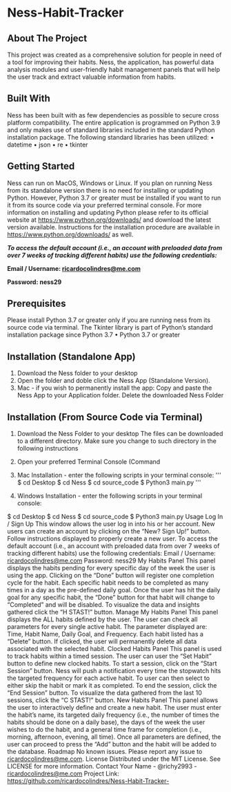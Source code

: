 # Ness-Habit-Tracker

## About The Project

This project was created as a comprehensive solution for people in need of a tool for improving their habits. Ness, the application, has powerful data analysis modules and user-friendly habit management panels that will help the user track and extract valuable information from habits. 

## Built With
Ness has been built with as few dependencies as possible to secure cross platform compatibility. The entire application is programmed on Python 3.9 and only makes use of standard libraries included in the standard Python installation package. The following standard libraries has been utilized:
•	datetime
•	json
•	re
•	tkinter

## Getting Started
Ness can run on MacOS, Windows or Linux. If you plan on running Ness from its standalone version there is no need for installing or updating Python. However, Python 3.7 or greater must be installed if you want to run it from its source code via your preferred terminal console. For more information on installing and updating Python please refer to its official website at https://www.python.org/downloads/ and download the latest version available. Instructions for the installation procedure are available in https://www.python.org/downloads/ as well.

**_To access the default account (i.e., an account with preloaded data from over 7 weeks of tracking different habits) use the following credentials:_**

**Email / Username: ricardocolindres@me.com**

**Password: ness29**

## Prerequisites
Please install Python 3.7 or greater only if you are running ness from its source code via terminal. The Tkinter library is part of Python’s standard installation package since Python 3.7
•	Python 3.7 or greater

## Installation (Standalone App)
1.	Download the Ness folder to your desktop
2.	Open the folder and doble click the Ness App (Standalone Version). 
3.	Mac - if you wish to permanently install the app:
Copy and paste the Ness App to your Application folder. 
Delete the downloaded Ness Folder 

## Installation (From Source Code via Terminal)
1.	Download the Ness Folder to your desktop
The files can be downloaded to a different directory. 
Make sure you change to such directory in the following instructions
2.	Open your preferred Terminal Console (Command 
3.	Mac Installation - enter the following scripts in your terminal console:
'''
 $ cd Desktop
 $ cd Ness
 $ cd source_code
 $ Python3 main.py
'''

4.	Windows Installation - enter the following scripts in your terminal console:

 $ cd Desktop
 $ cd Ness
 $ cd source_code
 $ Python3 main.py
Usage
Log In / Sign Up
This window allows the user log in into his or her account. New users can create an account by clicking on the “New? Sign Up!” button. Follow instructions displayed to properly create a new user. 
To access the default account (i.e., an account with preloaded data from over 7 weeks of tracking different habits) use the following credentials:
Email / Username: ricardocolindres@me.com
Password: ness29
My Habits Panel
This panel displays the habits pending for every specific day of the week the user is using the app. Clicking on the “Done” button will register one completion cycle for the habit. Each specific habit needs to be completed as many times in a day as the pre-defined daily goal. Once the user has hit the daily goal for any specific habit, the “Done” button for that habit will change to “Completed” and will be disabled. To visualize the data and insights gathered click the “H STAST!” button.
Manage My Habits Panel
This panel displays the ALL habits defined by the user. The user can check all parameters for every single active habit. The parameter displayed are: Time, Habit Name, Daily Goal, and Frequency. Each habit listed has a “Delete” button. If clicked, the user will permanently delete all data associated with the selected habit. 
Clocked Habits Panel
This panel is used to track habits within a timed session. The user can user the “Set Habit” button to define new clocked habits. To start a session, click on the “Start Session” button. Ness will push a notification every time the stopwatch hits the targeted frequency for each active habit. To user can then select to either skip the habit or mark it as completed. To end the session, click the “End Session” button. To visualize the data gathered from the last 10 sessions, click the “C STAST!” button.
New Habits Panel
This panel allows the user to interactively define and create a new habit. The user must enter the habit’s name, its targeted daily frequency (i.e., the number of times the habits should be done on a daily base), the days of the week the user wishes to do the habit, and a general time frame for completion (i.e., morning, afternoon, evening, all time). Once all parameters are defined, the user can proceed to press the “Add” button and the habit will be added to the database.
Roadmap
No known issues. Please report any issue to ricardocolindres@me.com. 
License
Distributed under the MIT License. See LICENSE for more information.
Contact
Your Name - @richy2993 - ricardocolindres@me.com
Project Link: https://github.com/ricardocolindres/Ness-Habit-Tracker-

